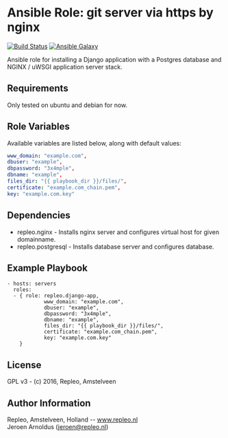 # Ansible Role: git server via https by nginx

[![Build Status](https://travis-ci.org/repleo/ansible-role-django-app.svg?branch=master)](https://travis-ci.org/repleo/ansible-role-django-app)
[![Ansible Galaxy](http://img.shields.io/badge/galaxy-repleo.django--app-660198.svg?style=flat)](https://galaxy.ansible.com/repleo/django-app)

Ansible role for installing a Django application with a Postgres database and NGINX / uWSGI application server stack.

## Requirements

Only tested on ubuntu and debian for now.

## Role Variables

Available variables are listed below, along with default values:

```yaml
www_domain: "example.com",
dbuser: "example",
dbpassword: "3x4mple",
dbname: "example",
files_dir: "{{ playbook_dir }}/files/",
certificate: "example.com_chain.pem",
key: "example.com.key"
```


## Dependencies

 - repleo.nginx - Installs nginx server and configures virtual host for given domainname.
 - repleo.postgresql - Installs database server and configures database.

## Example Playbook

    - hosts: servers
      roles:
      - { role: repleo.django-app,
                www_domain: "example.com",
                dbuser: "example",
                dbpassword: "3x4mple",
                dbname: "example",
                files_dir: "{{ playbook_dir }}/files/",
                certificate: "example.com_chain.pem",
                key: "example.com.key"
        }

## License

GPL v3 - (c) 2016, Repleo, Amstelveen

Author Information
------------------

Repleo, Amstelveen, Holland -- www.repleo.nl  
Jeroen Arnoldus (jeroen@repleo.nl)
